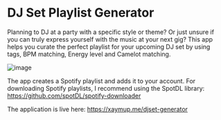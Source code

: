 # DJ Set Playlist Generator

Planning to DJ at a party with a specific style or theme? Or just unsure if you can truly express yourself with the music at your next gig? This app helps you curate the perfect playlist for your upcoming DJ set by using tags, BPM matching, Energy level and Camelot matching.

![image](https://github.com/user-attachments/assets/8d3fd9dd-081a-4c69-9d25-9ed0ced771f3)

The app creates a Spotify playlist and adds it to your account. For downloading Spotify playlists, I recommend using the SpotDL library: https://github.com/spotDL/spotify-downloader

The application is live here: https://xaymup.me/djset-generator
